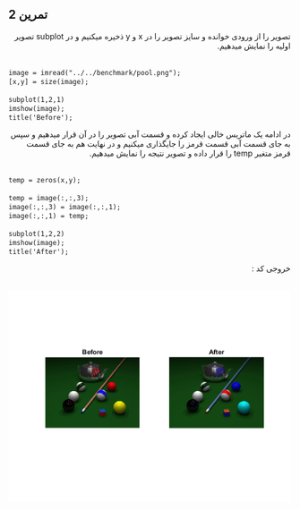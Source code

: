 ## تمرین 2
<div dir='rtl'>
تصویر را از ورودی خوانده و سایز تصویر را در x و y ذخیره میکنیم و در subplot تصویر اولیه را نمایش میدهیم.
</div>
</br>

```
image = imread("../../benchmark/pool.png");
[x,y] = size(image);

subplot(1,2,1)
imshow(image);
title('Before');
```
<div dir='rtl'>
در ادامه یک ماتریس خالی ایجاد کرده و قسمت آبی تصویر را در آن قرار میدهیم و سپس به جای قسمت آبی قسمت قرمز را جایگذاری میکنیم و در نهایت هم به جای قسمت قرمز متغیر temp را قرار داده و تصویر نتیجه را نمایش میدهیم.
</div>
</br>

```
temp = zeros(x,y);

temp = image(:,:,3);
image(:,:,3) = image(:,:,1);
image(:,:,1) = temp;

subplot(1,2,2)
imshow(image);
title('After');
```
<div dir='rtl'>
  خروجی کد :
</div>
</br>

![](p2.png)
